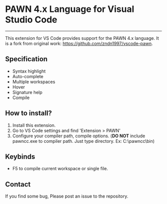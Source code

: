 # PAWN 4.x Language for Visual Studio Code
----
This extension for VS Code provides support for the PAWN 4.x language.
It is a fork from original work: https://github.com/zndn1997/vscode-pawn.

## Specification
* Syntax highlight
* Auto-complete
* Multiple workspaces
* Hover
* Signature help
* Compile

## How to install?
1. Install this extension.
2. Go to VS Code settings and find 'Extension > PAWN'
3. Configure your compiler path, compile options. (**DO NOT** include pawncc.exe to compiler path. Just type directory. Ex: C:\pawncc\bin)

## Keybinds
* F5 to compile current workspace or single file.

## Contact
If you find some bug, Please post an issue to the repository.
